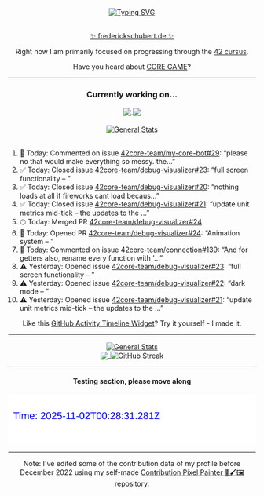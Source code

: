 <div align="center">
	<a href="https://git.io/typing-svg"><img src="https://readme-typing-svg.demolab.com?font=Fira+Code&size=30&pause=1000&color=70A5FD&background=1A1B27&center=true&vCenter=true&repeat=false&random=false&width=550&lines=%F0%9F%91%8B+Hello+World!+I'm+Freddy!+%F0%9F%96%96" alt="Typing SVG" /></a>
</div>
<br>
<div align="center">
	<p></p><a href="https://frederickschubert.de">✨ frederickschubert.de ✨</a></p>
	<p>Right now I am primarily focused on progressing through the <a href="https://github.com/FreddyMSchubert/42_cursus">42 cursus</a>.</p>
	<p>Have you heard about <a href="https://coregame.de/">CORE GAME</a>?</p>
</div>

<hr>

<div align="center">

### Currently working on...

<!-- [![current_repo](https://github-readme-stats.vercel.app/api/pin/?username=FreddyMSchubert&repo=Crafty_Concoctions&theme=tokyonight)](https://github.com/FreddyMSchubert/Crafty_Concoctions) -->

<div align="center">
	<a href="https://github.com/Reptudn/42_transcendence" target="_blank">
		<img align="center" src="https://github-readme-stats.vercel.app/api/pin/?username=Reptudn&repo=42_transcendence&theme=tokyonight" />
	</a>
	<a href="https://github.com/42core-team/even_COREnier" target="_blank">
		<img align="center" src="https://github-readme-stats.vercel.app/api/pin/?username=42core-team&repo=even_COREnier&theme=tokyonight" />
	</a>
</div>

<br>

<div align="center">
	<a href="https://github.com/FreddyMSchubert/42_cursus" target="_blank">
		<img align="center" src="https://github-readme-stats.vercel.app/api/pin/?username=FreddyMSchubert&repo=42_cursus&theme=tokyonight" alt="General Stats" />
	</a>
</div>

<br>

<div align="left">
<ol>
<!-- ACTIVITY:START -->
<li>💬 Today: Commented on issue <a href="https://github.com/42core-team/my-core-bot/issues/29#issuecomment-3194353783">42core-team/my-core-bot#29</a>: “please no that would make everything so messy. the…”</li>
<li>✅ Today: Closed issue <a href="https://github.com/42core-team/debug-visualizer/issues/23">42core-team/debug-visualizer#23</a>: “full screen functionality – ”</li>
<li>✅ Today: Closed issue <a href="https://github.com/42core-team/debug-visualizer/issues/20">42core-team/debug-visualizer#20</a>: “nothing loads at all if fireworks cant load becaus…”</li>
<li>✅ Today: Closed issue <a href="https://github.com/42core-team/debug-visualizer/issues/21">42core-team/debug-visualizer#21</a>: “update unit metrics mid-tick – the updates to the …”</li>
<li>🌕 Today: Merged PR <a href="https://github.com/42core-team/debug-visualizer/pull/24">42core-team/debug-visualizer#24</a></li>
<li>🚀 Today: Opened PR <a href="https://github.com/42core-team/debug-visualizer/pull/24">42core-team/debug-visualizer#24</a>: “Animation system – ”</li>
<li>💬 Today: Commented on issue <a href="https://github.com/42core-team/connection/issues/139#issuecomment-3194160766">42core-team/connection#139</a>: “And for getters also, rename every function with '…”</li>
<li>⚠️ Yesterday: Opened issue <a href="https://github.com/42core-team/debug-visualizer/issues/23">42core-team/debug-visualizer#23</a>: “full screen functionality – ”</li>
<li>⚠️ Yesterday: Opened issue <a href="https://github.com/42core-team/debug-visualizer/issues/22">42core-team/debug-visualizer#22</a>: “dark mode – ”</li>
<li>⚠️ Yesterday: Opened issue <a href="https://github.com/42core-team/debug-visualizer/issues/21">42core-team/debug-visualizer#21</a>: “update unit metrics mid-tick – the updates to the …”</li>
<!-- ACTIVITY:END -->
</ol>
</div>

Like this [GitHub Activity Timeline Widget](https://github.com/FreddyMSchubert/github-activity-timeline)? Try it yourself - I made it.

<hr>

<div align="center">
	<a href="https://github.com/anuraghazra/github-readme-stats" target="_blank">
		<img height=200 align="center" src="https://github-readme-stats.vercel.app/api?username=FreddyMSchubert&show_icons=true&theme=tokyonight&card_width=650" alt="General Stats" />
	</a>
</div>

<div align="center">
	<a href="https://github.com/anuraghazra/github-readme-stats" target="_blank">
		<img height=200 align="center" src="https://github-readme-stats.vercel.app/api/top-langs/?username=FreddyMSchubert&layout=donut&theme=tokyonight&card_width=320">
	</a>
	<a href="https://github.com/DenverCoder1/github-readme-streak-stats" target="_blank">
		<img height=200 align="center" src="https://streak-stats.demolab.com?user=FreddyMSchubert&theme=tokyonight&date_format=j%20M%5B%20Y%5D&card_width=320&card_height=200&hide_total_contributions=true" alt="GitHub Streak" />
	</a>
</div>

<hr>

#### Testing section, please move along

![GitHub Defenders SVG](https://github.com/FreddyMSchubert/FreddyMSchubert/blob/github_defenders_output/output.svg)

<hr>

Note: I've edited some of the contribution data of my profile before December 2022 using my self-made [Contribution Pixel Painter 🎨🖌️🖼️](https://github.com/FreddyMSchubert/contribution-pixel-painter) repository.
